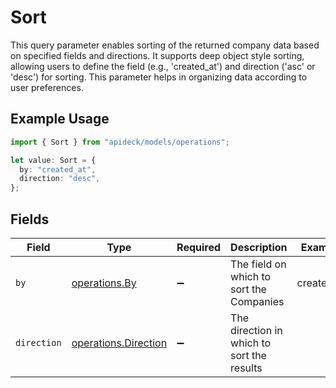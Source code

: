 # Sort

This query parameter enables sorting of the returned company data based on specified fields and directions. It supports deep object style sorting, allowing users to define the field (e.g., 'created_at') and direction ('asc' or 'desc') for sorting. This parameter helps in organizing data according to user preferences.

## Example Usage

```typescript
import { Sort } from "apideck/models/operations";

let value: Sort = {
  by: "created_at",
  direction: "desc",
};
```

## Fields

| Field                                                        | Type                                                         | Required                                                     | Description                                                  | Example                                                      |
| ------------------------------------------------------------ | ------------------------------------------------------------ | ------------------------------------------------------------ | ------------------------------------------------------------ | ------------------------------------------------------------ |
| `by`                                                         | [operations.By](../../models/operations/by.md)               | :heavy_minus_sign:                                           | The field on which to sort the Companies                     | created_at                                                   |
| `direction`                                                  | [operations.Direction](../../models/operations/direction.md) | :heavy_minus_sign:                                           | The direction in which to sort the results                   |                                                              |